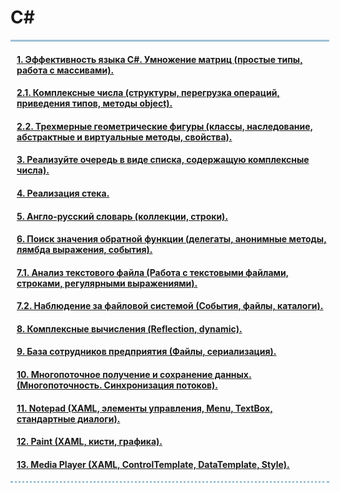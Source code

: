 <h1> C#</h1>
<div style="width:500px;
border-top:3px solid #9EC1D4;
border-bottom: dotted 3px #9EC1D4;
padding-left:10px">
<h4><a href="https://github.com/dashukvita/C_Sharp_labs/tree/master/C%23_labs/task_1">1. Эффективность языка C#. Умножение матриц (простые типы, работа с массивами).</a></h4>
<h4><a href="https://github.com/dashukvita/C_Sharp_labs/tree/master/C%23_labs/task_2/2_1">2.1. Комплексные числа (структуры, перегрузка операций, приведения типов, методы object).</a></h4>
<h4><a href="https://github.com/dashukvita/C_Sharp_labs/tree/master/C%23_labs/task_2/2_2">2.2. Трехмерные геометрические фигуры (классы, наследование, абстрактные и виртуальные методы, свойства).</a></h4>
<h4><a href="https://github.com/dashukvita/C_Sharp_labs/tree/master/C%23_labs/task_3">3. Реализуйте очередь в виде списка, содержащую комплексные числа).</a></h4>
<h4><a href="https://github.com/dashukvita/C_Sharp_labs/tree/master/C%23_labs/task_4">4. Реализация стека.</a></h4>
<h4><a href="https://github.com/dashukvita/C_Sharp_labs/tree/master/C%23_labs/task_5">5. Англо-русский словарь (коллекции, строки).</a></h4>
<h4><a href="https://github.com/dashukvita/C_Sharp_labs/tree/master/C%23_labs/task_6">6. Поиск значения обратной функции (делегаты, анонимные методы, лямбда выражения, события).</a></h4>
<h4><a href="https://github.com/dashukvita/C_Sharp_labs/tree/master/C%23_labs/task_7/7_1">7.1. Анализ текстового файла (Работа с текстовыми файлами, строками, регулярными выражениями).</a></h4>
<h4><a href="https://github.com/dashukvita/C_Sharp_labs/tree/master/C%23_labs/task_7/7_2">7.2. Наблюдение за файловой системой (События, файлы, каталоги).</a></h4>
<h4><a href="https://github.com/dashukvita/C_Sharp_labs/tree/master/C%23_labs/task_8">8. Комплексные вычисления (Reflection, dynamic).</a></h4>
<h4><a href="https://github.com/dashukvita/C_Sharp_labs/tree/master/C%23_labs/task_9">9. База сотрудников предприятия (Файлы, сериализация).</a></h4>
<h4><a href="https://github.com/dashukvita/C_Sharp_labs/tree/master/C%23_labs/task_10">10. Многопоточное получение и сохранение данных. (Многопоточность. Синхронизация потоков).</a></h4>
<h4><a href="https://github.com/dashukvita/C_Sharp_labs/tree/master/C%23_labs/task_11">11. Notepad (XAML, элементы управления, Menu, TextBox, стандартные диалоги).</a></h4>
<h4><a href="https://github.com/dashukvita/C_Sharp_labs/tree/master/C%23_labs/task_12">12. Paint (XAML, кисти, графика).</a></h4>
<h4><a href="https://github.com/dashukvita/C_Sharp_labs/tree/master/C%23_labs/task_13">13. Media Player (XAML, ControlTemplate, DataTemplate, Style).</a></h4>
